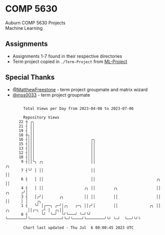 # COMP 5630
Auburn COMP 5630 Projects  
Machine Learning

## Assignments
- Assignments 1-7 found in their respective directories
- Term project copied in `./Term-Project` from [ML-Project](https://github.com/wumphlett/ML-Project)

## Special Thanks
- [@MatthewFreestone](https://github.com/MatthewFreestone) - term project groupmate and matrix wizard
- [@mss0033](https://github.com/mss0033) - term project groupmate

```

        Total Views per Day from 2023-04-08 to 2023-07-06

        Repository Views
      22 ┼ ╭╮
      21 ┤ ││
      19 ┤ ││
      18 ┼╮││
      16 ┤│││                         ╭╮
      15 ┤│││                         ││
      13 ┤│││                         ││
      12 ┤│││                         ││
      10 ┤│││                         ││
       9 ┤││╰╮ ╭╮                     ││                                                   ╭╮
       7 ┤╰╯ │ ││                     ││                                                   ││
       6 ┤   │ ││                     ││                           ╭╮                      ││
       4 ┤   │ ││                  ╭╮ ││        ╭╮                 ││              ╭╮     ╭╯│
       3 ┤   │╭╯│       ╭╮         ││ ││        ││                 ││              ││     │ │    ╭╮
       1 ┤   ╰╯ │╭──╮ ╭─╯│╭╮   ╭─╮ ││╭╯│        ││              ╭╮ ││    ╭╮        ││╭─╮ ╭╯ │  ╭╮││
       0 ┤      ╰╯  ╰─╯  ╰╯╰───╯ ╰─╯╰╯ ╰────────╯╰──────────────╯╰─╯╰────╯╰────────╯╰╯ ╰─╯  ╰──╯╰╯╰

        Chart last updated - Thu Jul  6 00:00:45 2023 UTC
        
```
